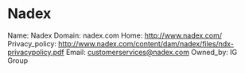
# Nadex

Name: Nadex
Domain: nadex.com
Home: http://www.nadex.com/
Privacy_policy: http://www.nadex.com/content/dam/nadex/files/ndx-privacypolicy.pdf
Email: customerservices@nadex.com
Owned_by: IG Group

